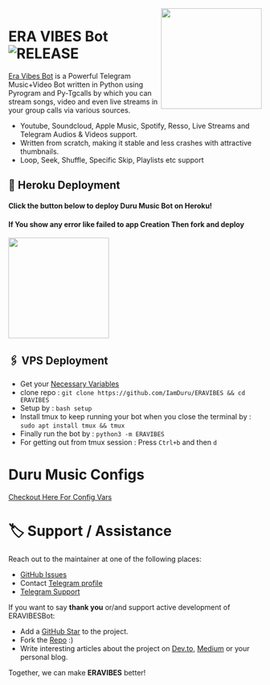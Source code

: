 <img src="https://telegra.ph/file/56b248312dad1a4e49f16.jpg" align="right" width="200" height="200"/>

# ERA VIBES Bot <img src="https://img.shields.io/github/v/release/IamDuru/ERAVIBESBot?color=black&logo=github&logoColor=black&style=social" alt="RELEASE">

[Era Vibes Bot](https://github.com/IamDuru/ERAVIBES) is a Powerful Telegram Music+Video Bot written in Python using Pyrogram and Py-Tgcalls by which you can stream songs, video and even live streams in your group calls via various sources.

* Youtube, Soundcloud, Apple Music, Spotify, Resso, Live Streams and Telegram Audios & Videos support.
* Written from scratch, making it stable and less crashes with attractive thumbnails.
* Loop, Seek, Shuffle, Specific Skip, Playlists etc support



## 🚀 Heroku Deployment

<h4>Click the button below to deploy Duru Music Bot on Heroku!</h4>    
<h4>If You show any error like failed to app Creation Then fork and deploy </h4>
<a href="https://dashboard.heroku.com/new?template=https://github.com/IamDuru/ERAVIBES"><img src="https://img.shields.io/badge/Deploy%20To%20Heroku-red?style=for-the-badge&logo=heroku" width="200""/></a>


## 🖇 VPS Deployment
- Get your [Necessary Variables](https://github.com/IamDuru/ERAVIBES/blob/master/sample.env)
- clone repo : `git clone https://github.com/IamDuru/ERAVIBES && cd ERAVIBES`
- Setup by : `bash setup`
- Install tmux to keep running your bot when you close the terminal by :
`sudo apt install tmux && tmux`
- Finally run the bot by :
`python3 -m ERAVIBES`
- For getting out from tmux session : Press `Ctrl+b` and then `d`<br>


# Duru Music Configs
 [Checkout Here For Config Vars](https://github.com/IamDuru/ERAVIBES/blob/master/config/README.md)
# 🏷 Support / Assistance

Reach out to the maintainer at one of the following places:

- [GitHub Issues](https://github.com/IamDuru/ERAVIBES/issues/new?assignees=&labels=question&template=SUPPORT_QUESTION.md&title=support%3A+)
- Contact  [Telegram profile](https://t.me/vivekkumar07089)
- [Telegram Support](https://t.me/TheTeamVk)

If you want to say **thank you** or/and support active development of ERAVIBESBot:

- Add a [GitHub Star](https://github.com/IamDuru/ERAVIBES) to the project.
- Fork the [Repo](https://github.com/IamDuru/ERAVIBES) :)
- Write interesting articles about the project on [Dev.to](https://dev.to/), [Medium](https://medium.com/) or your personal blog.

Together, we can make **ERAVIBES** better!


